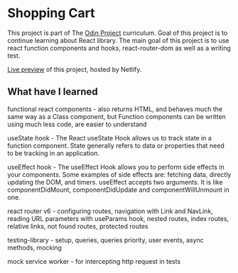 # Shopping Cart

This project is part of The [Odin Project](https://www.theodinproject.com/lessons/node-path-javascript-shopping-cart) curriculum. Goal of this project is to continue learning about React library. The main goal of this project is to use react function components and hooks, react-router-dom as well as a writing test.

[Live preview](https://mojotron-shopping-cart.netlify.app/) of this project, hosted by Netlify.

## What have I learned

functional react components - also returns HTML, and behaves much the same way as a Class component, but Function components can be written using much less code, are easier to understand

useState hook - The React useState Hook allows us to track state in a function component. State generally refers to data or properties that need to be tracking in an application.

useEffect hook - The useEffect Hook allows you to perform side effects in your components. Some examples of side effects are: fetching data, directly updating the DOM, and timers. useEffect accepts two arguments. It is like componentDidMount, componentDidUpdate and componentWillUnmount in one.

react router v6 - configuring routes, navigation with Link and NavLink, reading URL parameters with useParams hook, nested routes, index routes, relative links, not found routes, protected routes

testing-library - setup, queries, queries priority, user events, async methods, mocking

mock service worker - for intercepting http request in tests
